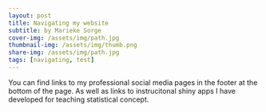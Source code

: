 ```yaml
---
layout: post
title: Navigating my website
subtitle: by Marieke Sorge
cover-img: /assets/img/path.jpg
thumbnail-img: /assets/img/thumb.png
share-img: /assets/img/path.jpg
tags: [navigating, test]
---
```


You can find links to my professional social media pages in the footer at the bottom of the page. As well as links to instrucitonal shiny apps I have developed for teaching statistical concept. 
